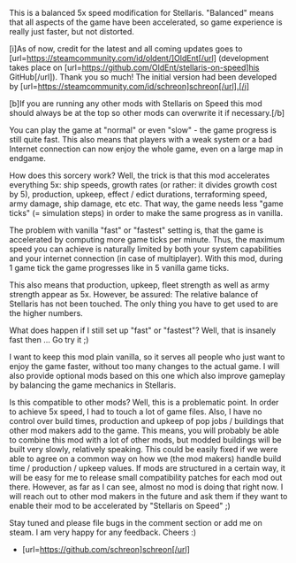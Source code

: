 This is a balanced 5x speed modification for Stellaris. "Balanced" means that all aspects of the game have been accelerated, so game experience is really just faster, but not distorted.

[i]As of now, credit for the latest and all coming updates goes to [url=https://steamcommunity.com/id/oldent/]OldEnt[/url] (development takes place on [url=https://github.com/OldEnt/stellaris-on-speed]his GitHub[/url]). Thank you so much! The initial version had been developed by [url=https://steamcommunity.com/id/schreon]schreon[/url].[/i]

[b]If you are running any other mods with Stellaris on Speed this mod should always be at the top so other mods can overwrite it if necessary.[/b]

You can play the game at "normal" or even "slow" - the game progress is still quite fast. This also means that players with a weak system or a bad Internet connection can now enjoy the whole game, even on a large map in endgame.

How does this sorcery work? Well, the trick is that this mod accelerates everything 5x: ship speeds, growth rates (or rather: it divides growth cost by 5), production, upkeep, effect / edict durations, terraforming speed, army damage, ship damage, etc etc. That way, the game needs less "game ticks" (= simulation steps) in order to make the same progress as in vanilla.

The problem with vanilla "fast" or "fastest" setting is, that the game is accelerated by computing more game ticks per minute. Thus, the maximum speed you can achieve is naturally limited by both your system capabilities and your internet connection (in case of multiplayer). With this mod, during 1 game tick the game progresses like in 5 vanilla game ticks.

This also means that production, upkeep, fleet strength as well as army strength appear as 5x. However, be assured: The relative balance of Stellaris has not been touched. The only thing you have to get used to are the higher numbers.

What does happen if I still set up "fast" or "fastest"? Well, that is insanely fast then ... Go try it ;)

I want to keep this mod plain vanilla, so it serves all people who just want to enjoy the game faster, without too many changes to the actual game. I will also provide optional mods based on this one which also improve gameplay by balancing the game mechanics in Stellaris.

Is this compatible to other mods? Well, this is a problematic point. In order to achieve 5x speed, I had to touch a lot of game files. Also, I have no control over build times, production and upkeep of pop jobs / buildings that other mod makers add to the game. This means, you will probably be able to combine this mod with a lot of other mods, but modded buildings will be built very slowly, relatively speaking. This could be easily fixed if we were able to agree on a common way on how we (the mod makers) handle build time / production / upkeep values. If mods are structured in a certain way, it will be easy for me to release small compatibility patches for each mod out there. However, as far as I can see, almost no mod is doing that right now. I will reach out to other mod makers in the future and ask them if they want to enable their mod to be accelerated by "Stellaris on Speed" ;)

Stay tuned and please file bugs in the comment section or add me on steam. I am very happy for any feedback. Cheers :)
 
- [url=https://github.com/schreon]schreon[/url]